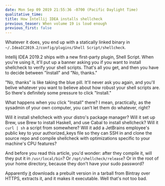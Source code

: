 ```yaml
---
date: Mon Sep 09 2019 21:55:36 -0700 (Pacific Daylight Time)
qualitative_time: 
title: How Intellij IDEA installs shellcheck
previous_teaser: When volume 19 is loud enough
previous_first: false
---
```

Whatever it does, you end up with a statically linked binary in `~/.IdeaIC2019.2/config/plugins/Shell Script/shellcheck`.

Intellij IDEA 2019.2 ships with a new first-party plugin, Shell Script.
When you're using it, it'll put up a banner asking you if you want to install shellcheck to verify your shell scripts.
That's all you get, and then you have to decide between "Install" and "No, thanks."

"No, thanks" is like taking the blue pill.
It'll never ask you again, and you'll belive whatever you want to believe about how robust your shell scripts are.
So there's definitely some pressure to click "Install."

What happens when you click "Install" there?
I mean, practically, as the sysadmin of your own computer, you can't let them do whatever, right?

Will it install shellcheck with your distro's package manager?
Will it set up Brew, use Brew to install Haskell, and use Cabal to install shellcheck?
Will it `curl | sh` a script from somewhere?
Will it add a JetBrains employee's public key to your authorized_keys file so they can SSH in and clone the source repo and compile shellcheck with optimizations specific to your machine's CPU features?

And before you read this article, you'd wonder:
after they compile it, will they put it in `/usr/local/bin`?
Or `/opt/shellcheck/release`?
Or in the root of your home directory, because they don't have your sudo password?

Apparently [it](https://github.com/JetBrains/intellij-community/blob/e17770110cb4b5e6fb5c34461bb8af04ef0815f4/plugins/sh/src/com/intellij/sh/shellcheck/ShShellcheckUtil.java#L89-L100)
downloads a prebuilt version in a tarball from Bintray over HTTPS, extracts it, and it makes it executable.
Well that's not too bad.
